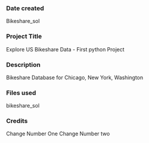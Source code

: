 ### Date created
Bikeshare_sol


### Project Title
Explore US Bikeshare Data - First python Project

### Description
Bikeshare Database for Chicago, New York, Washington

### Files used
bikeshare_sol

### Credits
Change Number One
Change Number two
